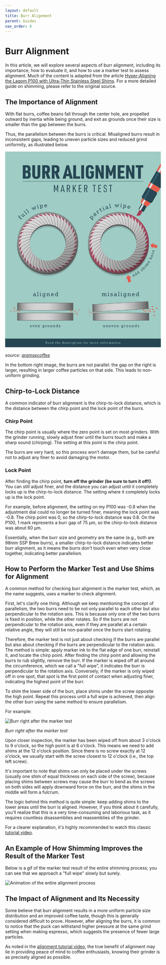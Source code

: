 ```yaml
---
layout: default
title: Burr Alignment
parent: Guides
nav_order: 8
---
```


# Burr Alignment

In this article, we will explore several aspects of burr alignment, including its importance, how to evaluate it, and how to use a marker test to assess alignment. Much of the content is adapted from the article [Hyper-Aligning the Lagom P100 with Ultra-Thin Stainless Steel Shims](https://whycoffee.blog/en/articles/Hyper-Aligning-the-Lagom-P100-with-Ultra-Thin-Stainless-Steel-Shims). For a more detailed guide on shimming, please refer to the original source.

## The Importance of Alignment

With flat burrs, coffee beans fall through the center hole, are propelled outward by inertia while being ground, and exit as grounds once their size is smaller than the gap between the burrs.

Thus, the parallelism between the burrs is critical. Misaligned burrs result in inconsistent gaps, leading to uneven particle sizes and reduced grind uniformity, as illustrated below.

![The importance of burr alignment and how to check alignment with the marker test](/images/burr_alignment/burr_alignment.jpg)

_source: [aramsecoffee](https://www.instagram.com/p/CzT81UBB8Uc/)_

In the bottom right image, the burrs are not parallel: the gap on the right is larger, resulting in larger coffee particles on that side. This leads to non-uniform grinding.

## Chirp-to-Lock Distance

A common indicator of burr alignment is the chirp-to-lock distance, which is the distance between the chirp point and the lock point of the burrs.

### Chirp Point

The chirp point is usually where the zero point is set on most grinders. With the grinder running, slowly adjust finer until the burrs touch and make a sharp sound (chirping). The setting at this point is the chirp point.

The burrs are very hard, so this process won't damage them, but be careful not to adjust any finer to avoid damaging the motor.

### Lock Point

After finding the chirp point, **turn off the grinder (be sure to turn it off!)**. You can still adjust finer, and the distance you can adjust until it completely locks up is the chirp-to-lock distance. The setting where it completely locks up is the lock point.

For example, before alignment, the setting on my P100 was -0.8 when the adjustment dial could no longer be turned finer, meaning the lock point was -0.8. The chirp point was 0, so the chirp-to-lock distance was 0.8. On the P100, 1 mark represents a burr gap of 75 µm, so the chirp-to-lock distance was about 60 µm.

Essentially, when the burr size and geometry are the same (e.g., both are 98mm SSP Brew burrs), a smaller chirp-to-lock distance indicates better burr alignment, as it means the burrs don't touch even when very close together, indicating better parallelism.

## How to Perform the Marker Test and Use Shims for Alignment

A common method for checking burr alignment is the marker test, which, as the name suggests, uses a marker to check alignment.

First, let's clarify one thing. Although we keep mentioning the concept of parallelism, the two burrs need to be not only parallel to each other but also perpendicular to the rotation axis. This is because only one of the two burrs is fixed in position, while the other rotates. So if the burrs are not perpendicular to the rotation axis, even if they are parallel at a certain relative angle, they will still be non-parallel once the burrs start rotating.

Therefore, the marker test is not just about checking if the burrs are parallel but also about checking if the burrs are perpendicular to the rotation axis. The method is simple: apply marker ink to the flat edge of one burr, reinstall it, and locate the chirp point. After finding the chirp point and allowing the burrs to rub slightly, remove the burr. If the marker is wiped off all around the circumference, which we call a "full wipe", it indicates the burr is perpendicular to the rotation axis. Conversely, if the marker is only wiped off in one spot, that spot is the first point of contact when adjusting finer, indicating the highest point of the burr.

To shim the lower side of the burr, place shims under the screw opposite the high point. Repeat this process until a full wipe is achieved, then align the other burr using the same method to ensure parallelism.

For example:

![Burr right after the marker test](/images/burr_alignment/marker_test.png)

_Burr right after the marker test_

Upon closer inspection, the marker has been wiped off from about 3 o'clock to 9 o'clock, so the high point is at 6 o'clock. This means we need to add shims at the 12 o'clock position. Since there is no screw exactly at 12 o'clock, we usually start with the screw closest to 12 o'clock (i.e., the top left screw).

It's important to note that shims can only be placed under the screws (usually one shim of equal thickness on each side of the screw), because placing shims between screws may cause the burr to bend as the screws on both sides will apply downward force on the burr, and the shims in the middle will form a fulcrum.

The logic behind this method is quite simple: keep adding shims to the lower areas until the burr is aligned. However, if you think about it carefully, you'll realize that this is a very time-consuming and laborious task, as it requires countless disassemblies and reassemblies of the grinder.

For a clearer explanation, it's highly recommended to watch this classic [tutorial video](https://www.youtube.com/watch?v=Gb3PgeQ6ewY).

## An Example of How Shimming Improves the Result of the Marker Test

Below is a gif of the marker test result of the entire shimming process; you can see that we approach a "full wipe" slowly but surely.

![Animation of the entire alignment process](/images/burr_alignment/shimming.gif)

## The Impact of Alignment and Its Necessity

Some believe that burr alignment results in a more uniform particle size distribution and an improved coffee taste, though this is generally considered difficult to prove. However, after aligning the burrs, it is common to notice that the puck can withstand higher pressure at the same grind setting when making espresso, which suggests the presence of fewer large particles.

As noted in the [alignment tutorial video](https://youtu.be/Gb3PgeQ6ewY?t=467), the true benefit of alignment may lie in providing peace of mind to coffee enthusiasts, knowing their grinder is as precisely aligned as possible.
